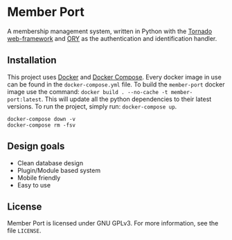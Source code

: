 # Member Port

A membership management system, written in Python with the [Tornado web-framework](https://www.tornadoweb.org/en/stable/) and [ORY](https://www.ory.sh/) as the authentication and identification handler.

## Installation

This project uses [Docker](https://www.docker.com/) and [Docker Compose](https://docs.docker.com/compose/). Every docker image in use can be found in the `docker-compose.yml` file. To build the `member-port` docker image use the command: `docker build . --no-cache -t member-port:latest`. This will update all the python dependencies to their latest versions. To run the project, simply run: `docker-compose up`.

```
docker-compose down -v
docker-compose rm -fsv
```

## Design goals

- Clean database design
- Plugin/Module based system
- Mobile friendly
- Easy to use

## License

Member Port is licensed under GNU GPLv3. For more information, see the file `LICENSE`.